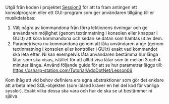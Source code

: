 Utgå från koden i projektet [Session3](Session3) för att ta fram antingen ett konsolprogram eller ett GUI-program som ger användaren tillgång till er musikdatabas:

1. Välj några av kommandona från förra lektionens övningar och ge användaren möjlighet (genom textinmatning i konsolen eller knappar i GUI:t) att köra kommandona och sedan se datan som hämtas ut av dem.
2. Parametrisera nu kommandona genom att låta användaren ange (genom textinmatning i konsolen eller kontroller i GUI:t) exakt vad kommandot ska leta efter. Ni kan exempelvis låta användaren bestämma hur långa låtar som ska visas, istället för att alltid visa låtar som är mellan 3 och 4 minuter långa. Använd följande guide för att se hur parametrar läggs till: https://csharp-station.com/Tutorial/AdoDotNet/Lesson06

Kom ihåg att vid behov definiera era egna abstraktioner som gör det enklare att arbeta med SQL-objekten (som ibland kräver en hel del kod för vanliga sysslor). Exakt vilka dessa ska vara och hur de ska se ut bestämmer ni själva.

